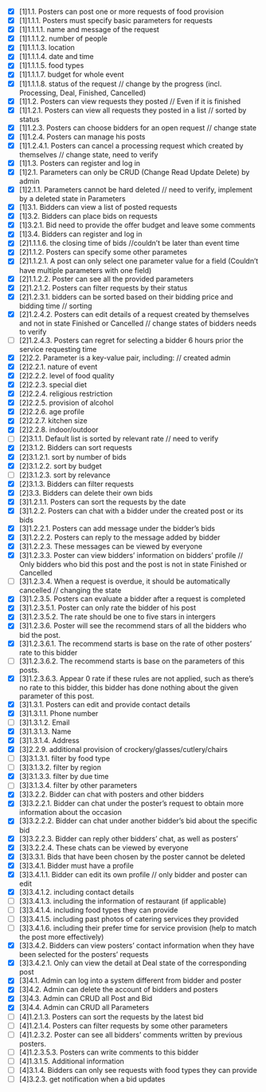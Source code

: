 - [x] [1]1.1.  Posters can post one or more requests of food provision  
- [x] [1]1.1.1.  Posters must specify basic parameters for requests  
- [x] [1]1.1.1.1.  name and message of the request  
- [x] [1]1.1.1.2.  number of people  
- [x] [1]1.1.1.3.  location  
- [x] [1]1.1.1.4.  date and time  
- [x] [1]1.1.1.5.  food types  
- [x] [1]1.1.1.7.  budget for whole event  
- [x] [1]1.1.1.8.  status of the request // change by the progress (incl. Processing, Deal, Finished, Cancelled)  
- [x] [1]1.2.  Posters can view requests they posted // Even if it is finished  
- [x] [1]1.2.1.  Posters can view all requests they posted in a list // sorted by status  
- [x] [1]1.2.3.  Posters can choose bidders for an open request // change state  
- [x] [1]1.2.4.  Posters can manage his posts  
- [x] [1]1.2.4.1.  Posters can cancel a processing request which created by themselves // change state, need to verify  
- [x] [1]1.3.  Posters can register and log in  
- [x] [1]2.1.  Parameters can only be CRUD (Change Read Update Delete) by admin  
- [x] [1]2.1.1.  Parameters cannot be hard deleted // need to verify, implement by a deleted state in Parameters  
- [x] [1]3.1.  Bidders can view a list of posted requests  
- [x] [1]3.2.  Bidders can place bids on requests  
- [x] [1]3.2.1.  Bid need to provide the offer budget and leave some comments  
- [x] [1]3.4.  Bidders can register and log in  
- [x] [2]1.1.1.6.  the closing time of bids //couldn’t be later than event time  
- [x] [2]1.1.2.  Posters can specify some other parametes  
- [x] [2]1.1.2.1.  A post can only select one parameter value for a field (Couldn’t have multiple parameters with one field)  
- [x] [2]1.1.2.2.  Poster can see all the provided parameters  
- [x] [2]1.2.1.2.  Posters can filter requests by their status  
- [x] [2]1.2.3.1.  bidders can be sorted based on their bidding price and bidding time // sorting  
- [x] [2]1.2.4.2.  Posters can edit details of a request created by themselves and not in state Finished or Cancelled // change states of bidders needs to verify  
- [ ] [2]1.2.4.3.  Posters can regret for selecting a bidder 6 hours prior the service requesting time  
- [x] [2]2.2.  Parameter is a key-value pair, including: // created admin  
- [x] [2]2.2.1.  nature of event  
- [x] [2]2.2.2.  level of food quality  
- [x] [2]2.2.3.  special diet  
- [x] [2]2.2.4.  religious restriction  
- [x] [2]2.2.5.  provision of alcohol  
- [x] [2]2.2.6.  age profile  
- [x] [2]2.2.7.  kitchen size  
- [x] [2]2.2.8.  indoor/outdoor  
- [ ] [2]3.1.1.  Default list is sorted by relevant rate // need to verify  
- [x] [2]3.1.2.  Bidders can sort requests  
- [x] [2]3.1.2.1.  sort by number of bids  
- [x] [2]3.1.2.2.  sort by budget  
- [ ] [2]3.1.2.3.  sort by relevance  
- [x] [2]3.1.3.  Bidders can filter requests  
- [x] [2]3.3.  Bidders can delete their own bids  
- [x] [3]1.2.1.1.  Posters can sort the requests by the date  
- [x] [3]1.2.2.  Posters can chat with a bidder under the created post or its bids  
- [x] [3]1.2.2.1.  Posters can add message under the bidder’s bids  
- [x] [3]1.2.2.2.  Posters can reply to the message added by bidder  
- [x] [3]1.2.2.3.  These messages can be viewed by everyone  
- [x] [3]1.2.3.3.  Poster can view bidders’ information on bidders’ profile // Only bidders who bid this post and the post is not in state Finished or Cancelled  
- [ ] [3]1.2.3.4.  When a request is overdue, it should be automatically cancelled // changing the state  
- [x] [3]1.2.3.5.  Posters can evaluate a bidder after a request is completed  
- [x] [3]1.2.3.5.1.  Poster can only rate the bidder of his post  
- [x] [3]1.2.3.5.2.  The rate should be one to five stars in intergers  
- [x] [3]1.2.3.6.  Poster will see the recommend stars of all the bidders who bid the post.  
- [x] [3]1.2.3.6.1.  The recommend starts is base on the rate of other posters’ rate to this bidder  
- [ ] [3]1.2.3.6.2.  The recommend starts is base on the parameters of this posts.  
- [x] [3]1.2.3.6.3.  Appear 0 rate if these rules are not applied, such as there’s no rate to this bidder, this bidder has done nothing about the given parameter of this post.  
- [x] [3]1.3.1.  Posters can edit and provide contact details  
- [x] [3]1.3.1.1.  Phone number  
- [ ] [3]1.3.1.2.  Email  
- [x] [3]1.3.1.3.  Name  
- [x] [3]1.3.1.4.  Address  
- [x] [3]2.2.9.  additional provision of crockery/glasses/cutlery/chairs  
- [ ] [3]3.1.3.1.  filter by food type  
- [ ] [3]3.1.3.2.  filter by region  
- [x] [3]3.1.3.3.  filter by due time  
- [ ] [3]3.1.3.4.  filter by other parameters  
- [x] [3]3.2.2.  Bidder can chat with posters and other bidders  
- [x] [3]3.2.2.1.  Bidder can chat under the poster’s request to obtain more information about the occasion  
- [x] [3]3.2.2.2.  Bidder can chat under another bidder’s bid about the specific bid  
- [x] [3]3.2.2.3.  Bidder can reply other bidders’ chat, as well as posters’  
- [x] [3]3.2.2.4.  These chats can be viewed by everyone  
- [x] [3]3.3.1.  Bids that have been chosen by the poster cannot be deleted  
- [x] [3]3.4.1.  Bidder must have a profile  
- [x] [3]3.4.1.1.  Bidder can edit its own profile // only bidder and poster can edit  
- [x] [3]3.4.1.2.  including contact details  
- [ ] [3]3.4.1.3.  including the information of restaurant (if applicable)  
- [ ] [3]3.4.1.4.  including food types they can provide  
- [ ] [3]3.4.1.5.  including past photos of catering services they provided  
- [ ] [3]3.4.1.6.  including their prefer time for service provision (help to match the post more effectively)  
- [x] [3]3.4.2.  Bidders can view posters’ contact information when they have been selected for the posters’ requests  
- [x] [3]3.4.2.1.  Only can view the detail at Deal state of the corresponding post  
- [x] [3]4.1.  Admin can log into a system different from bidder and poster  
- [x] [3]4.2.  Admin can delete the account of bidders and posters  
- [x] [3]4.3.  Admin can CRUD all Post and Bid  
- [x] [3]4.4.  Admin can CRUD all Parameters  
- [ ] [4]1.2.1.3.  Posters can sort the requests by the latest bid  
- [ ] [4]1.2.1.4.  Posters can filter requests by some other parameters  
- [ ] [4]1.2.3.2.  Poster can see all bidders’ comments written by previous posters.  
- [ ] [4]1.2.3.5.3.  Posters can write comments to this bidder  
- [ ] [4]1.3.1.5.  Additional information  
- [ ] [4]3.1.4.  Bidders can only see requests with food types they can provide  
- [ ] [4]3.2.3.  get notification when a bid updates  
